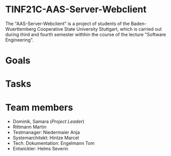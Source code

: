 # TINF21C-AAS-Server-Webclient
The "AAS-Server-Webclient" is a project of students of the Baden-Wuerttemberg Cooperative State University Stuttgart, which is carried out during third and fourth semester withhin the course of the lecture "Software Engineering".

# Goals

# Tasks

# Team members
* Dominik, Samara (_Project Leader_)
* Rittmann Martin
* Testmanager: Niedermaier Anja
* Systemarchitekt: Hintze Marcel
* Tech. Dokumentation: Engelmann Tom
* Entwickler: Helms Severin

